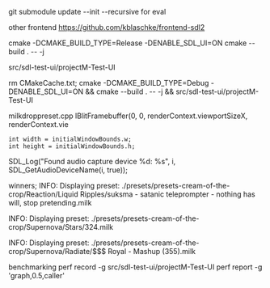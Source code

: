 git submodule update --init --recursive
    for eval



other frontend
    https://github.com/kblaschke/frontend-sdl2


cmake -DCMAKE_BUILD_TYPE=Release -DENABLE_SDL_UI=ON
cmake --build . -- -j

src/sdl-test-ui/projectM-Test-UI



rm CMakeCache.txt; cmake -DCMAKE_BUILD_TYPE=Debug -DENABLE_SDL_UI=ON && cmake --build . -- -j && src/sdl-test-ui/projectM-Test-UI

milkdroppreset.cpp
lBlitFramebuffer(0, 0, renderContext.viewportSizeX, renderContext.vie

    int width = initialWindowBounds.w;
    int height = initialWindowBounds.h;

SDL_Log("Found audio capture device %d: %s", i, SDL_GetAudioDeviceName(i, true));


winners;
INFO: Displaying preset: ./presets/presets-cream-of-the-crop/Reaction/Liquid Ripples/suksma - satanic teleprompter - nothing has will, stop pretending.milk

INFO: Displaying preset: ./presets/presets-cream-of-the-crop/Supernova/Stars/324.milk

INFO: Displaying preset: ./presets/presets-cream-of-the-crop/Supernova/Radiate/$$$ Royal - Mashup (355).milk




benchmarking
perf record -g src/sdl-test-ui/projectM-Test-UI
perf report -g 'graph,0.5,caller'
